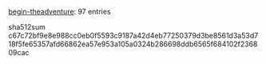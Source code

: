[begin-theadventure](https://github.com/begin-theadventure): 97 entries

sha512sum c67c72bf9e8e988cc0eb0f5593c9187a42d4eb77250379d3be8561d3a53d718f5fe65357afd66862ea57e953a105a0324b286698ddb6565f684102f236809cac
